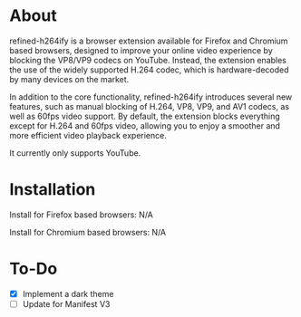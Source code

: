 # About
refined-h264ify is a browser extension available for Firefox and Chromium based browsers, designed to improve your online video experience by blocking the VP8/VP9 codecs on YouTube. Instead, the extension enables the use of the widely supported H.264 codec, which is hardware-decoded by many devices on the market.

In addition to the core functionality, refined-h264ify introduces several new features, such as manual blocking of H.264, VP8, VP9, and AV1 codecs, as well as 60fps video support. By default, the extension blocks everything except for H.264 and 60fps video, allowing you to enjoy a smoother and more efficient video playback experience.

It currently only supports YouTube.

# Installation
Install for Firefox based browsers: N/A

Install for Chromium based browsers: N/A

# To-Do
- [x] Implement a dark theme
- [ ] Update for Manifest V3

